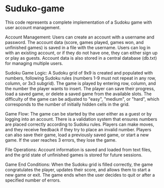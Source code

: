 # Suduko-game
 This code represents a complete implementation of a Sudoku game with user account management.
 
Account Management:
     Users can create an account with a username and password.
     The account data (score, games played, games won, and unfinished games) is saved in a file with the username.
     Users can log in with an existing account, or if they do not have one, they can either sign up or play as guests.
     Account data is also stored in a central database (db.txt) for managing multiple users.
     
Sudoku Game Logic:
     A Sudoku grid of 9x9 is created and populated with numbers, following Sudoku rules (numbers 1-9 must not repeat in any row, column, or 3x3 subgrid).
     The game is played by entering row, column, and the number the player wants to insert.
     The player can save their progress, load a saved game, or delete a saved game from the available slots.
     The difficulty of the game can be adjusted to "easy", "medium", or "hard", which corresponds to the number of initially hidden cells in the grid.

Game Flow:
     The game can be started by the user either as a guest or by logging into an account.
     There is a validation system that ensures numbers are placed correctly according to Sudoku rules.
     Players can make moves, and they receive feedback if they try to place an invalid number.
     Players can also save their game, load a previously saved game, or start a new game. If the user reaches 3 errors, they lose the game.

File Operations:
     Account information is saved and loaded from text files, and the grid state of unfinished games is stored for future sessions.

Game End Conditions:
When the Sudoku grid is filled correctly, the game congratulates the player, updates their score, and allows them to start a new game or exit.
The game ends when the user decides to quit or after a specified number of errors.
